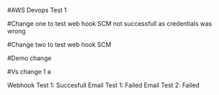 #AWS Devops Test 1    
 
#Change one to test web hook SCM not successfull as credentials was wrong

#Change two to test web hook SCM

#Demo change

#Vs change 1 a 

Webhook Test 1: Succesfull
Email Test 1: Failed 
Email Test 2: Failed
